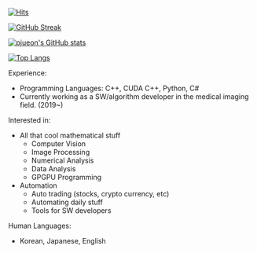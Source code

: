[![Hits](https://hits.seeyoufarm.com/api/count/incr/badge.svg?url=https%3A%2F%2Fgithub.com%2Fpjueon%2Fpjueon%2F&count_bg=%2379C83D&title_bg=%23555555&icon=&icon_color=%23E7E7E7&title=hits&edge_flat=false)](https://hits.seeyoufarm.com)

[![GitHub Streak](https://github-readme-streak-stats.herokuapp.com/?user=pjueon&theme=dark)](https://git.io/streak-stats)

[![pjueon's GitHub stats](https://github-readme-stats.vercel.app/api?username=pjueon&show_icons=true&theme=dark&exclude_repo=bitproject)](https://github.com/anuraghazra/github-readme-stats)

[![Top Langs](https://github-readme-stats.vercel.app/api/top-langs/?username=pjueon&theme=dark&exclude_repo=bitproject)](https://github.com/anuraghazra/github-readme-stats)


Experience: 
- Programming Languages: C++, CUDA C++, Python, C#
- Currently working as a SW/algorithm developer in the medical imaging field. (2019~)

Interested in:
- All that cool mathematical stuff
  - Computer Vision
  - Image Processing 
  - Numerical Analysis 
  - Data Analysis 
  - GPGPU Programming 
- Automation 
  - Auto trading (stocks, crypto currency, etc)
  - Automating daily stuff 
  - Tools for SW developers 

Human Languages: 
- Korean, Japanese, English




